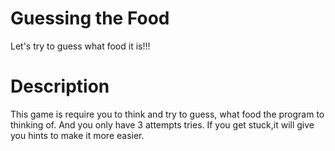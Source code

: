 # Guessing the Food
 Let's try to guess what food it is!!!
# Description
This game is require you to think and try to guess, what food the program to thinking of. And you only have 3 attempts tries. If you get stuck,it will give you hints to make it more easier. 